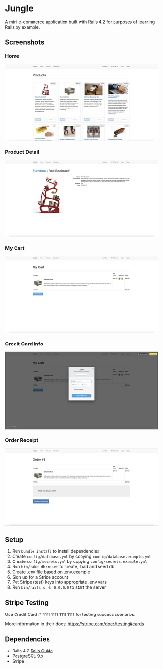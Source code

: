# Jungle

A mini e-commerce application built with Rails 4.2 for purposes of learning Rails by example.
## Screenshots

### Home
!["Screenshot of Homepage"](https://raw.githubusercontent.com/Snowflare/jungle-rails/master/docs/home.png)

### Product Detail
!["Screenshot of Product Details"](https://raw.githubusercontent.com/Snowflare/jungle-rails/master/docs/product_detail.png)

### My Cart
!["Screenshot of My Cart"](https://raw.githubusercontent.com/Snowflare/jungle-rails/master/docs/cart.png)

### Credit Card Info
!["Screenshot of Checkout"](https://raw.githubusercontent.com/Snowflare/jungle-rails/master/docs/checkout.png)

### Order Receipt
!["Screenshot of reciept"](https://raw.githubusercontent.com/Snowflare/jungle-rails/master/docs/reciept.png)


## Setup

1. Run `bundle install` to install dependencies
2. Create `config/database.yml` by copying `config/database.example.yml`
3. Create `config/secrets.yml` by copying `config/secrets.example.yml`
4. Run `bin/rake db:reset` to create, load and seed db
5. Create .env file based on .env.example
6. Sign up for a Stripe account
7. Put Stripe (test) keys into appropriate .env vars
8. Run `bin/rails s -b 0.0.0.0` to start the server

## Stripe Testing

Use Credit Card # 4111 1111 1111 1111 for testing success scenarios.

More information in their docs: <https://stripe.com/docs/testing#cards>

## Dependencies

* Rails 4.2 [Rails Guide](http://guides.rubyonrails.org/v4.2/)
* PostgreSQL 9.x
* Stripe
